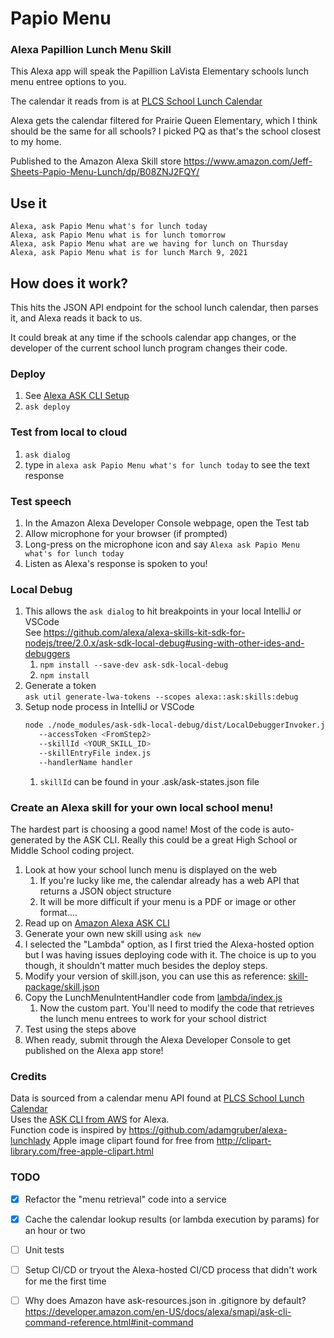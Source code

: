 # Papio Menu
### Alexa Papillion Lunch Menu Skill
This Alexa app will speak the Papillion LaVista Elementary schools lunch menu entree options to you.

The calendar it reads from is at [PLCS School Lunch Calendar](https://linqconnect.com/public/menu/TC4F9D)

Alexa gets the calendar filtered for Prairie Queen Elementary, which I think should be the same for all schools?
I picked PQ as that's the school closest to my home.

Published to the Amazon Alexa Skill store https://www.amazon.com/Jeff-Sheets-Papio-Menu-Lunch/dp/B08ZNJ2FQY/

## Use it
`Alexa, ask Papio Menu what's for lunch today` \
`Alexa, ask Papio Menu what is for lunch tomorrow` \
`Alexa, ask Papio Menu what are we having for lunch on Thursday` \
`Alexa, ask Papio Menu what is for lunch March 9, 2021`

## How does it work?
This hits the JSON API endpoint for the school lunch calendar, then parses it,
and Alexa reads it back to us.

It could break at any time if the schools calendar app changes, or the developer
of the current school lunch program changes their code.

### Deploy
1. See [Alexa ASK CLI Setup](https://developer.amazon.com/en-US/docs/alexa/smapi/quick-start-alexa-skills-kit-command-line-interface.html#prerequisites)
1. `ask deploy`

### Test from local to cloud
1. `ask dialog`
1. type in `alexa ask Papio Menu what's for lunch today` to see the text response

### Test speech
1. In the Amazon Alexa Developer Console webpage, open the Test tab
1. Allow microphone for your browser (if prompted)
1. Long-press on the microphone icon and say `Alexa ask Papio Menu what's for lunch today`
1. Listen as Alexa's response is spoken to you!

### Local Debug
1. This allows the `ask dialog` to hit breakpoints in your local IntelliJ or VSCode \
   See https://github.com/alexa/alexa-skills-kit-sdk-for-nodejs/tree/2.0.x/ask-sdk-local-debug#using-with-other-ides-and-debuggers
   1. `npm install --save-dev ask-sdk-local-debug`
   1. `npm install`
1. Generate a token \
   `ask util generate-lwa-tokens --scopes alexa::ask:skills:debug`
1. Setup node process in IntelliJ or VSCode
   ```bash
   node ./node_modules/ask-sdk-local-debug/dist/LocalDebuggerInvoker.js 
      --accessToken <FromStep2>
      --skillId <YOUR_SKILL_ID>
      --skillEntryFile index.js
      --handlerName handler
   ```
   1. `skillId` can be found in your .ask/ask-states.json file

### Create an Alexa skill for your own local school menu!
The hardest part is choosing a good name! Most of the code is auto-generated by the ASK CLI.
Really this could be a great High School or Middle School coding project.
1. Look at how your school lunch menu is displayed on the web
   1. If you're lucky like me, the calendar already has a web API that returns a JSON object structure
   1. It will be more difficult if your menu is a PDF or image or other format....
1. Read up on [Amazon Alexa ASK CLI](https://github.com/alexa/alexa-skills-kit-sdk-for-nodejs/tree/2.0.x/ask-sdk-local-debug#using-with-other-ides-and-debuggers)
1. Generate your own new skill using `ask new`
1. I selected the "Lambda" option, as I first tried the Alexa-hosted option but I was having issues deploying code with it.
The choice is up to you though, it shouldn't matter much besides the deploy steps.
1. Modify your version of skill.json, you can use this as reference: [skill-package/skill.json](skill-package/skill.json)
1. Copy the LunchMenuIntentHandler code from [lambda/index.js](lambda/index.js)
   1. Now the custom part. You'll need to modify the code that retrieves the lunch menu entrees to work for your school district
1. Test using the steps above
1. When ready, submit through the Alexa Developer Console to get published on the Alexa app store!

### Credits
Data is sourced from a calendar menu API found at [PLCS School Lunch Calendar](https://linqconnect.com/public/menu/TC4F9D) \
Uses the [ASK CLI from AWS](https://github.com/alexa/alexa-skills-kit-sdk-for-nodejs/tree/2.0.x/ask-sdk-local-debug) for Alexa. \
Function code is inspired by https://github.com/adamgruber/alexa-lunchlady
Apple image clipart found for free from http://clipart-library.com/free-apple-clipart.html

### TODO
- [x] Refactor the "menu retrieval" code into a service
- [x] Cache the calendar lookup results (or lambda execution by params) for an hour or two
- [ ] Unit tests
- [ ] Setup CI/CD or tryout the Alexa-hosted CI/CD process that didn't work for me the first time
- [ ] Why does Amazon have ask-resources.json in .gitignore by default? \
  https://developer.amazon.com/en-US/docs/alexa/smapi/ask-cli-command-reference.html#init-command
  
